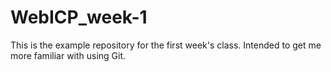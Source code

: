 # WebICP_week-1

This is the example repository for the first week's class.
Intended to get  me more familiar with using Git.